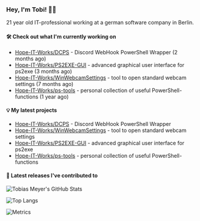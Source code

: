 ### Hey, I'm Tobi! 👋🏻
21 year old IT-professional working at a german software company in Berlin.

#### 🛠 Check out what I'm currently working on

- [Hope-IT-Works/DCPS](https://github.com/Hope-IT-Works/DCPS) - Discord WebHook PowerShell Wrapper (2 months ago)
- [Hope-IT-Works/PS2EXE-GUI](https://github.com/Hope-IT-Works/PS2EXE-GUI) - advanced graphical user interface for ps2exe (3 months ago)
- [Hope-IT-Works/WinWebcamSettings](https://github.com/Hope-IT-Works/WinWebcamSettings) - tool to open standard webcam settings (7 months ago)
- [Hope-IT-Works/ps-tools](https://github.com/Hope-IT-Works/ps-tools) - personal collection of useful PowerShell-functions (1 year ago)

#### 💡 My latest projects

- [Hope-IT-Works/DCPS](https://github.com/Hope-IT-Works/DCPS) - Discord WebHook PowerShell Wrapper
- [Hope-IT-Works/WinWebcamSettings](https://github.com/Hope-IT-Works/WinWebcamSettings) - tool to open standard webcam settings
- [Hope-IT-Works/PS2EXE-GUI](https://github.com/Hope-IT-Works/PS2EXE-GUI) - advanced graphical user interface for ps2exe
- [Hope-IT-Works/ps-tools](https://github.com/Hope-IT-Works/ps-tools) - personal collection of useful PowerShell-functions

#### 🎉 Latest releases I've contributed to


![Tobias Meyer's GitHub Stats](https://github-readme-stats.vercel.app/api?username=Hope-IT-Works&show_icons=true&theme=dark&include_all_commits=true&bg_color=1e1e1e&icon_color=00ff00&text_color=c3c3c3)

![Top Langs](https://github-readme-stats.vercel.app/api/top-langs/?username=Hope-IT-Works&show_icons=true&theme=dark&include_all_commits=true&bg_color=1e1e1e&icon_color=00ff00&text_color=c3c3c3)

![Metrics](https://metrics.lecoq.io/Hope-IT-Works?template=classic&config.timezone=Europe%2FBerlin)

